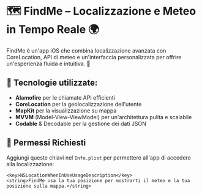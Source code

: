 # 🗺️ FindMe – Localizzazione e Meteo in Tempo Reale 🌍

FindMe è un'app iOS che combina localizzazione avanzata con CoreLocation, API di meteo e un'interfaccia personalizzata per offrire un'esperienza fluida e intuitiva. 🎯

## 🚀 Tecnologie utilizzate:

-  <b>Alamofire</b> per le chiamate API efficienti
-  <b>CoreLocation</b> per la geolocalizzazione dell'utente
-  <b>MapKit</b> per la visualizzazione su mappa
-  <b>MVVM</b> (Model-View-ViewModel) per un'architettura pulita e scalabile
-  <b>Codable</b> & Decodable per la gestione dei dati JSON

## 🔑 Permessi Richiesti

Aggiungi queste chiavi nel `Info.plist` per permettere all'app di accedere alla localizzazione:

```
<key>NSLocationWhenInUseUsageDescription</key>
<string>FindMe usa la tua posizione per mostrarti il meteo e la tua posizione sulla mappa.</string>
```
